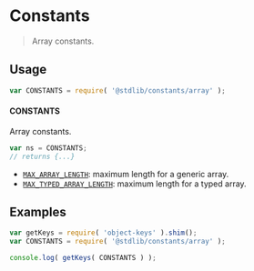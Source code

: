 <!--

@license Apache-2.0

Copyright (c) 2018 The Stdlib Authors.

Licensed under the Apache License, Version 2.0 (the "License");
you may not use this file except in compliance with the License.
You may obtain a copy of the License at

   http://www.apache.org/licenses/LICENSE-2.0

Unless required by applicable law or agreed to in writing, software
distributed under the License is distributed on an "AS IS" BASIS,
WITHOUT WARRANTIES OR CONDITIONS OF ANY KIND, either express or implied.
See the License for the specific language governing permissions and
limitations under the License.

-->

# Constants

> Array constants.

<section class="usage">

## Usage

```javascript
var CONSTANTS = require( '@stdlib/constants/array' );
```

#### CONSTANTS

Array constants.

```javascript
var ns = CONSTANTS;
// returns {...}
```

<!-- <toc pattern="*"> -->

<div class="namespace-toc">

-   <span class="signature">[`MAX_ARRAY_LENGTH`][@stdlib/constants/array/max-array-length]</span><span class="delimiter">: </span><span class="description">maximum length for a generic array.</span>
-   <span class="signature">[`MAX_TYPED_ARRAY_LENGTH`][@stdlib/constants/array/max-typed-array-length]</span><span class="delimiter">: </span><span class="description">maximum length for a typed array.</span>

</div>

<!-- </toc> -->

</section>

<!-- /.usage -->

<section class="examples">

## Examples

<!-- TODO: better examples -->

<!-- eslint no-undef: "error" -->

```javascript
var getKeys = require( 'object-keys' ).shim();
var CONSTANTS = require( '@stdlib/constants/array' );

console.log( getKeys( CONSTANTS ) );
```

</section>

<!-- /.examples -->

<section class="links">

<!-- <toc-links> -->

[@stdlib/constants/array/max-array-length]: https://github.com/stdlib-js/stdlib/tree/develop/lib/node_modules/%40stdlib/constants/array/max-array-length

[@stdlib/constants/array/max-typed-array-length]: https://github.com/stdlib-js/stdlib/tree/develop/lib/node_modules/%40stdlib/constants/array/max-typed-array-length

<!-- </toc-links> -->

</section>

<!-- /.links -->
